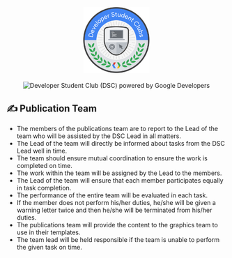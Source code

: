 <!-- Developer Student Club  (DSC) logo -->
<div align="center">
<img src="../assets/logo.png" alt="Developer Student Club logo" width="30%">
<br>
<br>
<img src="https://dzwonsemrish7.cloudfront.net/items/3n3N3Z35091y3k131M0X/Image%202019-08-13%20at%203.44.24%20PM.png?v=a160c865" alt="Developer Student Club (DSC) powered by Google Developers">
</div>

<h2>✍ Publication Team</h2>

- The members of the publications team are to report to the Lead of the team who will be assisted by the DSC Lead in all matters.
- The Lead of the team will directly be informed about tasks from the DSC Lead well in time.
- The team should ensure mutual coordination to ensure the work is completed on time.
- The work within the team will be assigned by the Lead to the members.
- The Lead of the team will ensure that each member participates equally in task completion.
- The performance of the entire team will be evaluated in each task.
- If the member does not perform his/her duties, he/she will be given a warning letter twice and then he/she will be terminated from his/her duties.
- The publications team will provide the content to the graphics team to use in their templates.
- The team lead will be held responsible if the team is unable to perform the given task on time.

